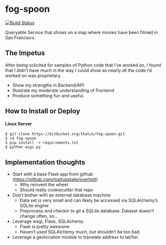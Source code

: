 # fog-spoon

[![Build Status](https://drone.io/bitbucket.org/tkalus/fog-spoon/status.png)](https://drone.io/bitbucket.org/tkalus/fog-spoon/latest)

Queryable Service that shows on a map where movies have been filmed in San Francisco.

## The Impetus

After being solicited for samples of Python code that I’ve worked on, I found that I didn’t have much in the way I could show as nearly all the code I’d worked on was proprietary.

- Show my strengths in Backend/API
- Illustrate my moderate understanding of Frontend
- Produce something fun and useful.

## How to Install or Deploy

#### Linux Server

```
$ git clone https://bitbucket.org/tkalus/fog-spoon.git
$ cd fog-spoon
$ pip install -r requirements.txt
$ python wsgi.py
```

## Implementation thoughts

- Start with a base Flask app from github (https://github.com/mattupstate/overholt)
  - Why reinvent the wheel
  - Should really cookiecutter that repo
- Don’t bother with an external database machine
  - Data set is very small and can likely be accessed via SQLAlchemy’s SQLite engine
  - Preprocess and checkin to git a SQLite database. Dataset doesn’t change often, so...
- Leverage wsgi, Flask, SQLAchemy.
  - Flask is pretty awesome
  - Haven’t used SQLAlchemy much, but shouldn’t be too bad.
- Leverage a geolocation module to translate address to lat/lon
